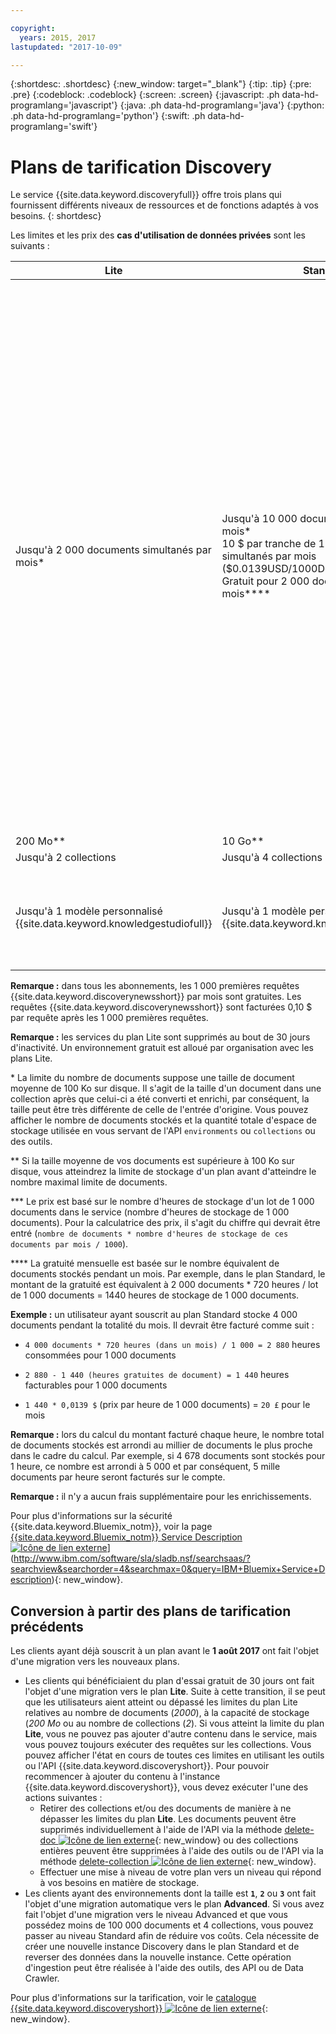 ```yaml
---

copyright:
  years: 2015, 2017
lastupdated: "2017-10-09"

---
```


{:shortdesc: .shortdesc}
{:new_window: target="_blank"}
{:tip: .tip}
{:pre: .pre}
{:codeblock: .codeblock}
{:screen: .screen}
{:javascript: .ph data-hd-programlang='javascript'}
{:java: .ph data-hd-programlang='java'}
{:python: .ph data-hd-programlang='python'}
{:swift: .ph data-hd-programlang='swift'}

# Plans de tarification Discovery

Le service {{site.data.keyword.discoveryfull}} offre trois plans qui fournissent différents niveaux de ressources et de fonctions adaptés à vos besoins.
{: shortdesc}

Les limites et les prix des **cas d'utilisation de données privées** sont les suivants :

| Lite                     |  Standard         | Advanced          | Premium          |
|--------------------------|-------------------|-------------------|-------------------|
| Jusqu'à 2 000 documents simultanés par mois\*   |Jusqu'à 10 000 documents simultanés par mois\*  <br/> 10 $ par tranche de 1 000 documents simultanés par mois ($0.0139USD/1000Doc/Hr)\*\*\*<br/> Gratuit pour 2 000 documents par mois\*\*\*\*  | **Environnement réservé**</br>Taux de base de 1 000 $/mois <br/> Jusqu'à 1,000 000 documents par mois\*<br/> 5 $ par tranche de 1 000 documents simultanés par mois ($0.00694 USD/1000Doc/Hr)\*\*\*<br/> 100 000 documents par mois inclus\*\*\*\*</br> Pour des environnements plus grands, contactez un [interlocuteur IBM ![Icône de lien externe](../../icons/launch-glyph.svg "Icône de lien externe")](https://www.ibm.com/marketing/iwm/dre/signup?source=MAIL-watson){: new_window}.| Les **plans Premium** offrent aux développeurs et organisations une instance à service exclusif d'un ou de plusieurs services Watson pour un isolement et une sécurité accrus. Ces plans permettent un isolement au niveau ordinateur sur la plateforme partagée existante, ainsi que le chiffrement de bout en bout des données, que ces dernières soient en transit ou non. Pour plus d'informations, ou pour adhérer à un plan Premium, contactez un [interlocuteur IBM![Icône de lien externe](../../icons/launch-glyph.svg "Icône de lien externe")](https://ibm.biz/contact-wdc-premium){: new_window} |
| 200 Mo\*\*                  |10 Go\*\*  | 80 Go\*\* |-|
| Jusqu'à 2 collections      |Jusqu'à 4 collections | Jusqu'à 100 collections|-|
| Jusqu'à 1 modèle personnalisé {{site.data.keyword.knowledgestudiofull}} |Jusqu'à 1 modèle personnalisé {{site.data.keyword.knowledgestudioshort}} | Nombre illimité de modèles personnalisés {{site.data.keyword.knowledgestudioshort}} <br/>1 modèle personnalisé {{site.data.keyword.knowledgestudioshort}} inclus<br/>800 $ supplémentaires par modèle {{site.data.keyword.knowledgestudioshort}} chaque mois|-|

**Remarque :** dans tous les abonnements, les 1 000 premières requêtes {{site.data.keyword.discoverynewsshort}} par mois sont gratuites. Les requêtes {{site.data.keyword.discoverynewsshort}} sont facturées 0,10 $ par requête après les 1 000 premières requêtes. 

**Remarque :** les services du plan Lite sont supprimés au bout de 30 jours d'inactivité. Un environnement gratuit est alloué par organisation avec les plans Lite. 

 \* La limite du nombre de documents suppose une taille de document moyenne de 100 Ko sur disque. Il s'agit de la taille d'un document dans une collection après que celui-ci a été converti et enrichi, par conséquent, la taille peut être très différente de celle de l'entrée d'origine. Vous pouvez afficher le nombre de documents stockés et la quantité totale d'espace de stockage utilisée en vous servant de l'API `environments` ou `collections` ou des outils. 

 \*\* Si la taille moyenne de vos documents est supérieure à 100 Ko sur disque, vous atteindrez la limite de stockage d'un plan avant d'atteindre le nombre maximal limite de documents. 

 \*\*\* Le prix est basé sur le nombre d'heures de stockage d'un lot de 1 000 documents dans le service (nombre d'heures de stockage de 1 000 documents). Pour la calculatrice des prix, il s'agit du chiffre qui devrait être entré  (`nombre de documents * nombre d'heures de stockage de ces documents par mois / 1000`).

 \*\*\*\* La gratuité mensuelle est basée sur le nombre équivalent de documents stockés pendant un mois. Par exemple, dans le plan Standard, le montant de la gratuité est équivalent à 2 000 documents * 720 heures / lot de 1 000 documents = 1440 heures de stockage de 1 000 documents. 

**Exemple :** un utilisateur ayant souscrit au plan Standard stocke 4 000 documents pendant la totalité du mois. Il devrait être facturé comme suit :

- `4 000 documents * 720 heures (dans un mois) / 1 000 = 2 880` heures consommées pour 1 000 documents

- `2 880 - 1 440 (heures gratuites de document) = 1 440` heures facturables pour 1 000 documents

- `1 440 * 0,0139 $` (prix par heure de 1 000 documents) = `20 £` pour le mois

**Remarque :** lors du calcul du montant facturé chaque heure, le nombre total de documents stockés est arrondi au millier de documents le plus proche dans le cadre du calcul. Par exemple, si 4 678 documents sont stockés pour 1 heure, ce nombre est arrondi à 5 000 et par conséquent, 5 mille documents par heure seront facturés sur le compte. 

**Remarque :** il n'y a aucun frais supplémentaire pour les enrichissements. 

Pour plus d'informations sur la sécurité {{site.data.keyword.Bluemix_notm}}, voir la page [{{site.data.keyword.Bluemix_notm}} Service Description ![Icône de lien externe](../../icons/launch-glyph.svg "Icône de lien externe")](../../icons/launch-glyph.svg "Icône de lien externe")](http://www.ibm.com/software/sla/sladb.nsf/searchsaas/?searchview&searchorder=4&searchmax=0&query=IBM+Bluemix+Service+Description){: new_window}.

## Conversion à partir des plans de tarification précédents

Les clients ayant déjà souscrit à un plan avant le **1 août 2017** ont fait l'objet d'une migration vers les nouveaux plans. 

- Les clients qui bénéficiaient du plan d'essai gratuit de 30 jours ont fait l'objet d'une migration vers le plan **Lite**.
Suite à cette transition, il se peut que les utilisateurs aient atteint ou dépassé les limites du plan Lite relatives au nombre de documents (_2000_), à la capacité de stockage (_200 Mo_ ou au nombre de collections (_2_). Si vous atteint la limite du plan **Lite**, vous ne pouvez pas ajouter d'autre contenu dans le service, mais vous pouvez toujours exécuter des requêtes sur les collections. Vous pouvez afficher l'état en cours de toutes ces limites en utilisant les outils ou l'API {{site.data.keyword.discoveryshort}}. Pour pouvoir recommencer à ajouter du contenu à l'instance {{site.data.keyword.discoveryshort}}, vous devez exécuter l'une des actions suivantes : 
  - Retirer des collections et/ou des documents de manière à ne dépasser les limites du plan **Lite**.
Les documents peuvent être supprimés individuellement à l'aide de l'API via la méthode [delete-doc ![Icône de lien externe](../../icons/launch-glyph.svg "Icône de lien externe")](https://www.ibm.com/watson/developercloud/discovery/api/v1/#delete-doc){: new_window} ou des collections entières peuvent être supprimées à l'aide des outils ou de l'API via la méthode [delete-collection ![Icône de lien externe](../../icons/launch-glyph.svg "Icône de lien externe")](https://www.ibm.com/watson/developercloud/discovery/api/v1/#delete-collection){: new_window}. 
  - Effectuer une mise à niveau de votre plan vers un niveau qui répond à vos besoins en matière de stockage. 
- Les clients ayant des environnements dont la taille est **`1`**, **`2`** ou **`3`** ont fait l'objet d'une migration automatique vers le plan **Advanced**.
  Si vous avez fait l'objet d'une migration vers le niveau Advanced et que vous possédez moins de 100 000 documents et 4 collections, vous pouvez passer au niveau Standard afin de réduire vos coûts. Cela nécessite de créer une nouvelle instance Discovery dans le plan Standard et de reverser des données dans la nouvelle instance. Cette opération d'ingestion peut être réalisée à l'aide des outils, des API ou de Data Crawler.

Pour plus d'informations sur la tarification, voir le [catalogue {{site.data.keyword.discoveryshort}} ![Icône de lien externe](../../icons/launch-glyph.svg "Icône de lien externe")](https://console.ng.bluemix.net/catalog/services/discovery/){: new_window}. 
